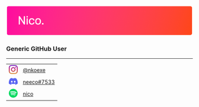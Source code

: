 ![](src/title.png)

### Generic GitHub User

---

<table>
<tr><td valign="center"><img src="src/instagram.png"></td><td valign="center"><a href="https://www.instagram.com/nkoexe">@nkoexe</a></td></tr>

<tr><td valign="center"><img src="src/discord.png"></td><td valign="center"><a href="https://discord.com/users/619926918262685737">neeco#7533</a></td></tr>

<tr><td valign="center"><img src="src/spotify.png"></td><td valign="center"><a href="https://open.spotify.com/user/045o3tw54xu83102h7h3kcsxp">nico</a></td></tr>
</table>

